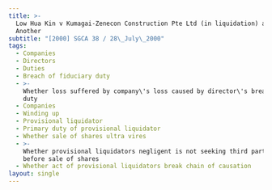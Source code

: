 ```yaml
---
title: >-
  Low Hua Kin v Kumagai-Zenecon Construction Pte Ltd (in liquidation) and
  Another
subtitle: "[2000] SGCA 38 / 28\_July\_2000"
tags:
  - Companies
  - Directors
  - Duties
  - Breach of fiduciary duty
  - >-
    Whether loss suffered by company\'s loss caused by director\'s breach of
    duty
  - Companies
  - Winding up
  - Provisional liquidator
  - Primary duty of provisional liquidator
  - Whether sale of shares ultra vires
  - >-
    Whether provisional liquidators negligent is not seeking third party advise
    before sale of shares
  - Whether act of provisional liquidators break chain of causation
layout: single
---
```


